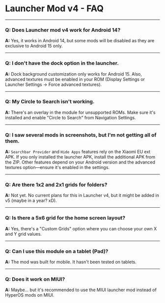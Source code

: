 # Launcher Mod v4 - FAQ

---

### **Q: Does Launcher mod v4 work for Android 14?**  
**A:** Yes, it works in Android 14, but some mods will be disabled as they are exclusive to Android 15 only.

---

### **Q: I don't have the dock option in the launcher.**  
**A:** Dock background customization only works for Android 15. Also, advanced textures must be enabled in your ROM (Display Settings or Launcher Settings → Force advanced textures).

---

### **Q: My Circle to Search isn't working.**  
**A:** There's an overlay in the module for unsupported ROMs. Make sure it's installed and enable "Circle to Search" from Navigation Settings.

---

### **Q: I saw several mods in screenshots, but I'm not getting all of them.**  
**A:** `Searchbar Provider` and `Hide Apps` features rely on the Xiaomi EU ext APK. If you only installed the launcher APK, install the additional APK from the ZIP. Other features depend on your Android version and the advanced textures option—ensure it's enabled in the settings.

---

### **Q: Are there 1x2 and 2x1 grids for folders?**  
**A:** Not yet. No current plans for this in Launcher v4, but it might be added in v5 (maybe in a year? xD).

---

### **Q: Is there a 5x6 grid for the home screen layout?**  
**A:** Yes, there's a "Custom Grids" option where you can choose your own X and Y grid values.

---

### **Q: Can I use this module on a tablet (Pad)?**  
**A:** The mod was built for mobile. It hasn't been tested on tablets.

---

### **Q: Does it work on MIUI?**  
**A:** Maybe... but it's recommended to use the MIUI launcher mod instead of HyperOS mods on MIUI.
